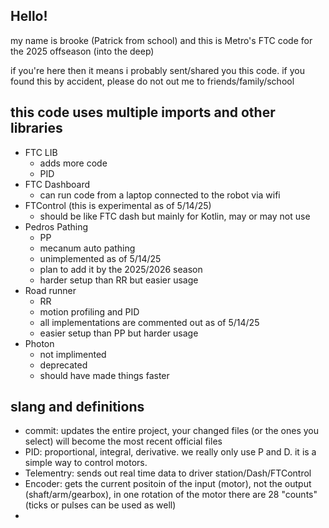 ## Hello! 
my name is brooke (Patrick from school) and this is Metro's FTC code for the 2025 offseason (into the deep)

if you're here then it means i probably sent/shared you this code.
if you found this by accident, please do not out me to friends/family/school

## this code uses multiple imports and other libraries 
* FTC LIB
  * adds more code
  * PID
* FTC Dashboard
  * can run code from a laptop connected to the robot via wifi
* FTControl (this is experimental as of 5/14/25)
  * should be like FTC dash but mainly for Kotlin, may or may not use
* Pedros Pathing 
  * PP
  * mecanum auto pathing
  * unimplemented as of 5/14/25
  * plan to add it by the 2025/2026 season
  * harder setup than RR but easier usage
* Road runner
  * RR
  * motion profiling and PID
  * all implementations are commented out as of 5/14/25
  * easier setup than PP but harder usage
* Photon
  * not implimented
  * deprecated
  * should have made things faster

## slang and definitions
- commit: updates the entire project, your changed files (or the ones you select) will become the most recent official files
- PID: proportional, integral, derivative. we really only use P and D. it is a simple way to control motors.
- Telementry: sends out real time data to driver station/Dash/FTControl
- Encoder: gets the current positoin of the input (motor), not the output (shaft/arm/gearbox), in one rotation of the motor there are 28 "counts" (ticks or pulses can be used as well)
- 
